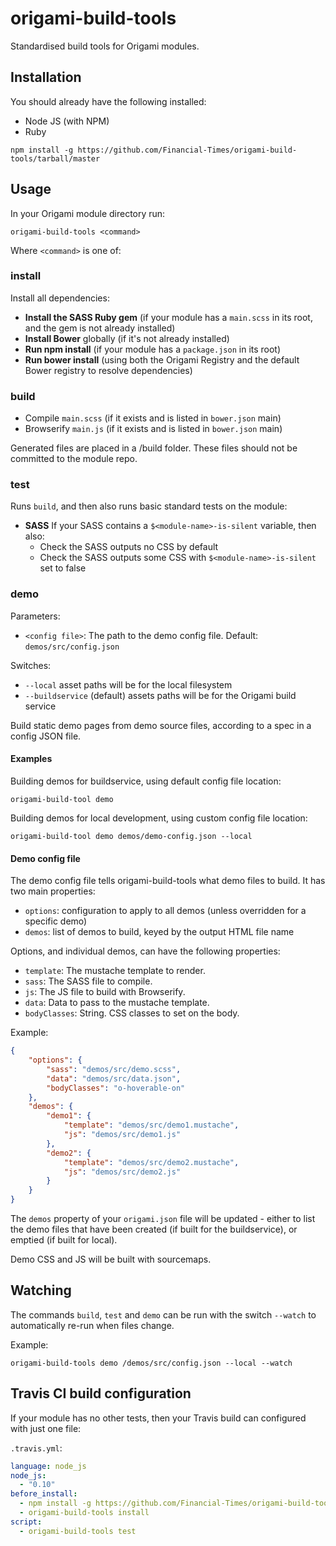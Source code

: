 # origami-build-tools

Standardised build tools for Origami modules.

## Installation

You should already have the following installed:

* Node JS (with NPM)
* Ruby


`npm install -g https://github.com/Financial-Times/origami-build-tools/tarball/master`

## Usage

In your Origami module directory run:

    origami-build-tools <command>

Where `<command>` is one of:

### install

Install all dependencies:

* __Install the SASS Ruby gem__ (if your module has a `main.scss` in its root, and the gem is not already installed)
* __Install Bower__ globally (if it's not already installed)
* __Run npm install__ (if your module has a `package.json` in its root)
* __Run bower install__ (using both the Origami Registry and the default Bower registry to resolve dependencies)

### build

* Compile `main.scss` (if it exists and is listed in `bower.json` main)
* Browserify `main.js` (if it exists and is listed in `bower.json` main)
 
Generated files are placed in a /build folder. These files should not be committed to the module repo.

### test

Runs `build`, and then also runs basic standard tests on the module:

* __SASS__ If your SASS contains a `$<module-name>-is-silent` variable, then also:
    * Check the SASS outputs no CSS by default
    * Check the SASS outputs some CSS with `$<module-name>-is-silent` set to false

### demo

Parameters:

* `<config file>`: The path to the demo config file. Default: `demos/src/config.json`

Switches:

* `--local` asset paths will be for the local filesystem
* `--buildservice` (default) assets paths will be for the Origami build service

Build static demo pages from demo source files, according to a spec in a config JSON file.

#### Examples

Building demos for buildservice, using default config file location:

    origami-build-tool demo

Building demos for local development, using custom config file location:

    origami-build-tool demo demos/demo-config.json --local

#### Demo config file

The demo config file tells origami-build-tools what demo files to build. It has two main properties:

* `options`: configuration to apply to all demos (unless overridden for a specific demo)
* `demos`: list of demos to build, keyed by the output HTML file name

Options, and individual demos, can have the following properties:

* `template`: The mustache template to render.
* `sass`: The SASS file to compile.
* `js`: The JS file to build with Browserify.
* `data`: Data to pass to the mustache template.
* `bodyClasses`: String. CSS classes to set on the body.

Example:

```json
{
    "options": {
        "sass": "demos/src/demo.scss",
        "data": "demos/src/data.json",
        "bodyClasses": "o-hoverable-on"
    },
    "demos": {
        "demo1": {
            "template": "demos/src/demo1.mustache",
            "js": "demos/src/demo1.js"
        },
        "demo2": {
            "template": "demos/src/demo2.mustache",
            "js": "demos/src/demo2.js"
        }
    }
}
```

The `demos` property of your `origami.json` file will be updated - either to list the demo files that have been created (if built for the buildservice), or emptied (if built for local).

Demo CSS and JS will be built with sourcemaps.

## Watching

The commands `build`, `test` and `demo` can be run with the switch `--watch` to automatically re-run when files change.

Example:

    origami-build-tools demo /demos/src/config.json --local --watch

## Travis CI build configuration

If your module has no other tests, then your Travis build can configured with just one file:

`.travis.yml`:

```yaml
language: node_js
node_js:
  - "0.10"
before_install:
  - npm install -g https://github.com/Financial-Times/origami-build-tools/tarball/master
  - origami-build-tools install
script:
  - origami-build-tools test
```
